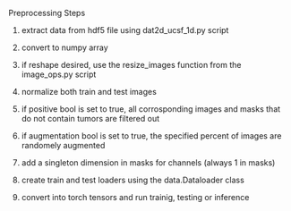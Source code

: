 Preprocessing Steps 

1) extract data from hdf5 file using dat2d_ucsf_1d.py script 

2) convert to numpy array 

3) if reshape desired, use the resize_images function from the image_ops.py script 

4) normalize both train and test images 

5) if positive bool is set to true, all corrosponding images and masks that do not contain tumors are filtered out 

6) if augmentation bool is set to true, the specified percent of images are randomely augmented 

7) add a singleton dimension in masks for channels (always 1 in masks)

8) create train and test loaders using the data.Dataloader class 

9) convert into torch tensors and run trainig, testing or inference 